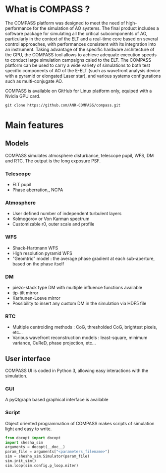 # What is COMPASS ?
The COMPASS platform was designed to meet the need of high-performance for the simulation of AO systems. The final product includes a software package for simulating all the critical subcomponents of AO, particularly in the context of the ELT and a real-time core based on several control approaches, with performances consistent with its integration into an instrument. Taking advantage of the specific hardware architecture of the GPU, the COMPASS tool allows to achieve adequate execution speeds to conduct large simulation campaigns caled to the ELT.
The COMPASS platform can be used to carry a wide variety of simulations to
both test specific components of AO of the E-ELT (such as wavefront analysis
device with a pyramid or elongated Laser star), and various systems
configurations such as multi-conjugate AO.

COMPASS is available on GitHub for Linux platform only, equiped with a Nvidia GPU card.
```markdown
git clone https://github.com/ANR-COMPASS/compass.git
```
# Main features
## Models
COMPASS simulates atmosphere disturbance, telescope pupil, WFS, DM and RTC. The output is the long exposure PSF.
### Telescope
- ELT pupil
- Phase aberration,, NCPA
### Atmosphere
- User defined number of independent turbulent layers
- Kolmogorov or Von Karman spectrum
- Customizable r0, outer scale and profile
### WFS
- Shack-Hartmann WFS
- High resolution pyramid WFS
- "Geomtric" model : the average phase gradient at each sub-aperture, based on the phase itself
### DM
- piezo-stack type DM with multiple influence functions available
- tip-tilt mirror
- Karhunen-Loeve mirror
- Possibility to insert any custom DM in the simulation via HDF5 file
### RTC
- Multiple centroiding methods : CoG, thresholded CoG, brightest pixels, etc...
- Various wavefront reconstruction models : least-square, minimum variance, CuReD, phase projection, etc...
## User interface
COMPASS UI is coded in Python 3, allowing easy interactions with the simulation.
### GUI
A pyQtgraph based graphical interface is available
### Script
Object oriented programmation of COMPASS makes scripts of simulation light and easy to write.
```python
from docopt import docopt
import shesha_sim
arguments = docopt(__doc__)
param_file = arguments["<parameters_filename>"]
sim = shesha_sim.Simulator(param_file)
sim.init_sim()
sim.loop(sim.config.p_loop.niter)
```

